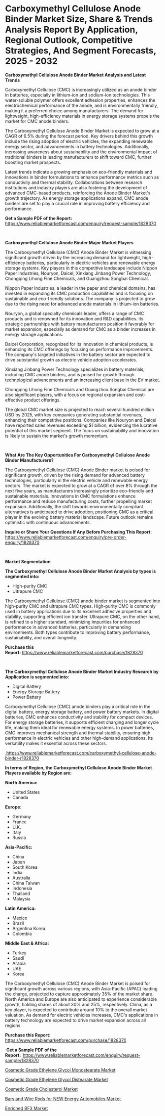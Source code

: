 <p><h1>Carboxymethyl Cellulose Anode Binder Market Size, Share & Trends Analysis Report By Application, Regional Outlook, Competitive Strategies, And Segment Forecasts, 2025 - 2032</h1></p><p><strong>Carboxymethyl Cellulose Anode Binder Market Analysis and Latest Trends</strong></p>
<p><p>Carboxymethyl Cellulose (CMC) is increasingly utilized as an anode binder in batteries, especially in lithium-ion and sodium-ion technologies. This water-soluble polymer offers excellent adhesion properties, enhances the electrochemical performance of the anode, and is environmentally friendly, making it a preferred choice among manufacturers. The demand for lightweight, high-efficiency materials in energy storage systems propels the market for CMC anode binders.</p><p>The Carboxymethyl Cellulose Anode Binder Market is expected to grow at a CAGR of 9.5% during the forecast period. Key drivers behind this growth include the rising adoption of electric vehicles, the expanding renewable energy sector, and advancements in battery technologies. Additionally, increasing awareness about sustainability and the environmental impact of traditional binders is leading manufacturers to shift toward CMC, further boosting market prospects.</p><p>Latest trends indicate a growing emphasis on eco-friendly materials and innovations in binder formulations to enhance performance metrics such as conductivity and thermal stability. Collaborations between research institutions and industry players are also fostering the development of advanced CMC-based products, reinforcing the Anode Binder Market's growth trajectory. As energy storage applications expand, CMC anode binders are set to play a crucial role in improving battery efficiency and performance.</p></p>
<p><strong>Get a Sample PDF of the Report:&nbsp;</strong> <a href="https://www.reliablemarketforecast.com/enquiry/request-sample/1828370?utm_campaign=1110&utm_medium=2&utm_source=Github&utm_content=ia&utm_term=03042025&utm_id=carboxymethyl-cellulose-anode-binder">https://www.reliablemarketforecast.com/enquiry/request-sample/1828370</a></p>
<p>&nbsp;</p>
<p><strong>Carboxymethyl Cellulose Anode Binder Major Market Players</strong></p>
<p><p>The Carboxymethyl Cellulose (CMC) Anode Binder Market is witnessing significant growth driven by the increasing demand for lightweight, high-efficiency batteries, particularly in electric vehicles and renewable energy storage systems. Key players in this competitive landscape include Nippon Paper Industries, Nouryon, Daicel, Xinxiang Jinbang Power Technology, Chongqing Lihong Fine Chemicals, and Guangzhou Songbai Chemical.</p><p>Nippon Paper Industries, a leader in the paper and chemical domains, has invested in expanding its CMC production capabilities and is focusing on sustainable and eco-friendly solutions. The company is projected to grow due to the rising need for advanced anode materials in lithium-ion batteries.</p><p>Nouryon, a global specialty chemicals leader, offers a range of CMC products and is renowned for its innovation and R&D capabilities. Its strategic partnerships with battery manufacturers position it favorably for market expansion, especially as demand for CMC as a binder increases in energy storage applications.</p><p>Daicel Corporation, recognized for its innovation in chemical products, is enhancing its CMC offerings by focusing on performance improvements. The company's targeted initiatives in the battery sector are expected to drive substantial growth as electric vehicle adoption accelerates.</p><p>Xinxiang Jinbang Power Technology specializes in battery materials, including CMC anode binders, and is poised for growth through technological advancements and an increasing client base in the EV market.</p><p>Chongqing Lihong Fine Chemicals and Guangzhou Songbai Chemical are also significant players, with a focus on regional expansion and cost-effective product offerings.</p><p>The global CMC market size is projected to reach several hundred million USD by 2025, with key companies generating substantial revenues, enhancing their competitive positions. Companies like Nouryon and Daicel have reported sales revenues exceeding $1 billion, evidencing the lucrative potential of this market segment. The focus on sustainability and innovation is likely to sustain the market's growth momentum.</p></p>
<p>&nbsp;</p>
<p><strong>What Are The Key Opportunities For Carboxymethyl Cellulose Anode Binder Manufacturers?</strong></p>
<p><p>The Carboxymethyl Cellulose (CMC) Anode Binder market is poised for significant growth, driven by the rising demand for advanced battery technologies, particularly in the electric vehicle and renewable energy sectors. The market is expected to grow at a CAGR of over 8% through the next five years, as manufacturers increasingly prioritize eco-friendly and sustainable materials. Innovations in CMC formulations enhance performance and reduce manufacturing costs, further propelling market expansion. Additionally, the shift towards environmentally compliant alternatives is anticipated to drive adoption, positioning CMC as a critical player in the evolving battery material landscape. Future outlook remains optimistic with continuous advancements.</p></p>
<p><strong>Inquire or Share Your Questions If Any Before Purchasing This Report:</strong> <a href="https://www.reliablemarketforecast.com/enquiry/pre-order-enquiry/1828370?utm_campaign=1110&utm_medium=2&utm_source=Github&utm_content=ia&utm_term=03042025&utm_id=carboxymethyl-cellulose-anode-binder">https://www.reliablemarketforecast.com/enquiry/pre-order-enquiry/1828370</a></p>
<p>&nbsp;</p>
<p><strong>Market Segmentation</strong></p>
<p><strong>The Carboxymethyl Cellulose Anode Binder Market Analysis by types is segmented into:</strong></p>
<p><ul><li>High-purity CMC</li><li>Ultrapure CMC</li></ul></p>
<p><p>The Carboxymethyl Cellulose (CMC) anode binder market is segmented into high-purity CMC and ultrapure CMC types. High-purity CMC is commonly used in battery applications due to its excellent adhesive properties and stability, supporting efficient ion transfer. Ultrapure CMC, on the other hand, is refined to a higher standard, minimizing impurities for enhanced performance in advanced batteries, particularly in demanding environments. Both types contribute to improving battery performance, sustainability, and overall longevity.</p></p>
<p><strong>Purchase this Report:&nbsp;</strong><a href="https://www.reliablemarketforecast.com/purchase/1828370?utm_campaign=1110&utm_medium=2&utm_source=Github&utm_content=ia&utm_term=03042025&utm_id=carboxymethyl-cellulose-anode-binder">https://www.reliablemarketforecast.com/purchase/1828370</a></p>
<p>&nbsp;</p>
<p><strong>The Carboxymethyl Cellulose Anode Binder Market Industry Research by Application is segmented into:</strong></p>
<p><ul><li>Digital Battery</li><li>Energy Storage Battery</li><li>Power Battery</li></ul></p>
<p><p>Carboxymethyl Cellulose (CMC) anode binders play a critical role in the digital battery, energy storage battery, and power battery markets. In digital batteries, CMC enhances conductivity and stability for compact devices. For energy storage batteries, it supports efficient charging and longer cycle life, making them ideal for renewable energy systems. In power batteries, CMC improves mechanical strength and thermal stability, ensuring high performance in electric vehicles and other high-demand applications. Its versatility makes it essential across these sectors.</p></p>
<p><a href="https://www.reliablemarketforecast.com/carboxymethyl-cellulose-anode-binder-r1828370?utm_campaign=1110&utm_medium=2&utm_source=Github&utm_content=ia&utm_term=03042025&utm_id=carboxymethyl-cellulose-anode-binder">&nbsp;https://www.reliablemarketforecast.com/carboxymethyl-cellulose-anode-binder-r1828370</a></p>
<p><strong>In terms of Region, the Carboxymethyl Cellulose Anode Binder Market Players available by Region are:</strong></p>
<p>
    <p> <strong> North America: </strong>
        <ul>
            <li>United States</li>
            <li>Canada</li>
        </ul>
        </p> 
    <p> <strong> Europe: </strong>
        <ul>
            <li>Germany</li>
            <li>France</li>
            <li>U.K.</li>
            <li>Italy</li>
            <li>Russia</li>
        </ul>
        </p> 
    <p> <strong> Asia-Pacific: </strong>
        <ul>
            <li>China</li>
            <li>Japan</li>
            <li>South Korea</li>
            <li>India</li>
            <li>Australia</li>
            <li>China Taiwan</li>
            <li>Indonesia</li>
            <li>Thailand</li>
            <li>Malaysia</li>
        </ul>
        </p> 
    <p> <strong> Latin America: </strong>
        <ul>
            <li>Mexico</li>
            <li>Brazil</li>
            <li>Argentina Korea</li>
            <li>Colombia</li>
        </ul>
        </p> 
    <p> <strong> Middle East & Africa: </strong>
        <ul>
            <li>Turkey</li>
            <li>Saudi</li>
            <li>Arabia</li>
            <li>UAE</li>
            <li>Korea</li>
        </ul>
    </p>
    </p>
<p><p>The Carboxymethyl Cellulose (CMC) Anode Binder Market is poised for significant growth across various regions, with Asia-Pacific (APAC) leading the charge, projected to capture approximately 35% of the market share. North America and Europe are also anticipated to experience considerable growth, holding shares of about 30% and 25%, respectively. China, as a key player, is expected to contribute around 10% to the overall market valuation. As demand for electric vehicles increases, CMC's applications in battery technology are expected to drive market expansion across all regions.</p></p>
<p><strong>Purchase this Report: </strong><a href="https://www.reliablemarketforecast.com/purchase/1828370?utm_campaign=1110&utm_medium=2&utm_source=Github&utm_content=ia&utm_term=03042025&utm_id=carboxymethyl-cellulose-anode-binder">https://www.reliablemarketforecast.com/purchase/1828370</a></p>
<p>&nbsp;<strong>Get a Sample PDF of the Report:&nbsp;&nbsp;</strong><a href="https://www.reliablemarketforecast.com/enquiry/request-sample/1828370?utm_campaign=1110&utm_medium=2&utm_source=Github&utm_content=ia&utm_term=03042025&utm_id=carboxymethyl-cellulose-anode-binder">https://www.reliablemarketforecast.com/enquiry/request-sample/1828370</a></p>
<p><strong></strong></p>
<p><p><a href="https://github.com/romeoacuffap/Market-Research-Report-List-1/blob/main/cosmetic-grade-ethylene-glycol-monostearate-market.md?utm_campaign=1110&utm_medium=2&utm_source=Github&utm_content=ia&utm_term=03042025&utm_id=carboxymethyl-cellulose-anode-binder">Cosmetic Grade Ethylene Glycol Monostearate Market</a></p><p><a href="https://github.com/goreabeeran/Market-Research-Report-List-1/blob/main/cosmetic-grade-ethylene-glycol-distearate-market.md?utm_campaign=1110&utm_medium=2&utm_source=Github&utm_content=ia&utm_term=03042025&utm_id=carboxymethyl-cellulose-anode-binder">Cosmetic Grade Ethylene Glycol Distearate Market</a></p><p><a href="https://github.com/klinzenisaa/Market-Research-Report-List-1/blob/main/cosmetic-grade-cholesterol-market.md?utm_campaign=1110&utm_medium=2&utm_source=Github&utm_content=ia&utm_term=03042025&utm_id=carboxymethyl-cellulose-anode-binder">Cosmetic Grade Cholesterol Market</a></p><p><a href="https://github.com/kelttnandan9/Market-Research-Report-List-1/blob/main/bars-and-wire-rods-for-new-energy-automobiles-market.md?utm_campaign=1110&utm_medium=2&utm_source=Github&utm_content=ia&utm_term=03042025&utm_id=carboxymethyl-cellulose-anode-binder">Bars and Wire Rods for NEW Energy Automobiles Market</a></p><p><a href="https://github.com/prumrupear/Market-Research-Report-List-1/blob/main/enriched-bf3-market.md?utm_campaign=1110&utm_medium=2&utm_source=Github&utm_content=ia&utm_term=03042025&utm_id=carboxymethyl-cellulose-anode-binder">Enriched BF3 Market</a></p></p>